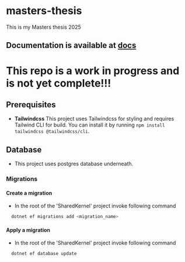 # masters-thesis
This is my Masters thesis 2025 

## Documentation is available at [docs](https://cleaniam.github.io/CleanIAM/)


# This repo is a work in progress and is not yet complete!!!

## Prerequisites

- **Tailwindcss** This project uses Tailwindcss for styling and requires Tailwind CLI for build. You can install it by running `npm install tailwindcss @tailwindcss/cli`.


## Database
 - This project uses postgres database underneath.

### Migrations

 #### Create a migration
 - In the root of the 'SharedKernel' project invoke following command 
```bash
  dotnet ef migrations add <migration_name>
```

#### Apply a migration
- In the root of the 'SharedKernel' project invoke following command 
```bash
  dotnet ef database update
```
